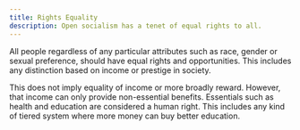 ```yaml
---
title: Rights Equality
description: Open socialism has a tenet of equal rights to all.
---
```


All people regardless of any particular attributes such as race, gender or sexual preference, should have equal rights and opportunities. This includes any distinction based on income or prestige in society.

This does not imply equality of income or more broadly reward. However, that income can only provide non-essential benefits. Essentials such as health and education are considered a human right. This includes any kind of tiered system where more money can buy better education.
